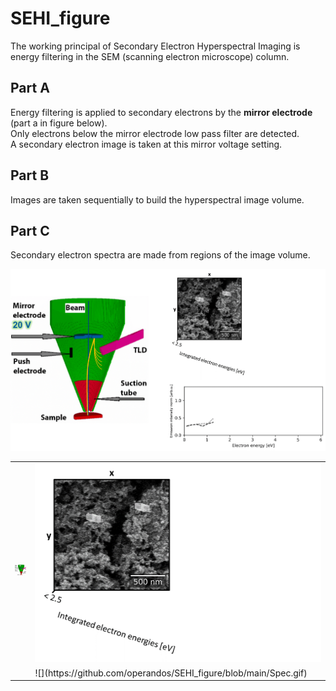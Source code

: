 # SEHI_figure

The working principal of Secondary Electron Hyperspectral Imaging is energy filtering in the SEM (scanning electron microscope) column.

<table>
   <tr>
      <td rowspan="2">
        <img src="https://github.com/operandos/SEHI_figure/blob/main/EF-SEM.gif" width="300"/>
        </td>
        <td> 
           <img src="https://github.com/operandos/SEHI_figure/blob/main/EF-SEM_1.gif" /> 
        </td>
     </td>
   </tr>
   <tr>
      <td> ![](https://github.com/operandos/SEHI_figure/blob/main/Spec.gif) </td>
   </tr>

## Part A
Energy filtering is applied to secondary electrons by the **mirror electrode** (part a in figure below).  
Only electrons below the mirror electrode low pass filter are detected.  
A secondary electron image is taken at this mirror voltage setting.  

## Part B
Images are taken sequentially to build the hyperspectral image volume.

## Part C
Secondary electron spectra are made from regions of the image volume.

![](https://github.com/operandos/SEHI_figure/blob/main/SEHI_over_Composite.gif)

